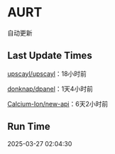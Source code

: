 # AURT

自动更新


## Last Update Times

[upscayl/upscayl](https://github.com/upscayl/upscayl)：18小时前

[donknap/dpanel](https://github.com/donknap/dpanel)：1天4小时前

[Calcium-Ion/new-api](https://github.com/Calcium-Ion/new-api)：6天2小时前


## Run Time
2025-03-27 02:04:30
